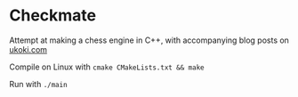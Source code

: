 Checkmate
=========

Attempt at making a chess engine in C++, with accompanying blog posts on [ukoki.com](http://ukoki.com)

Compile on Linux with `cmake CMakeLists.txt && make`

Run with `./main`
